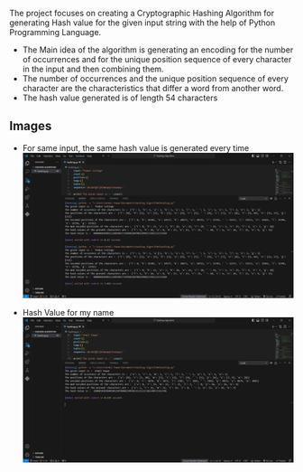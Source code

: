 The project focuses on creating a Cryptographic Hashing Algorithm for generating Hash value for the given input string with the help of Python Programming Language.
- The Main idea of the algorithm is generating an encoding for the number of occurrences and for the unique position sequence of every character in the input and then combining them.
- The number of occurrences and the unique position sequence of every character are the characteristics that differ a word from another word.
- The hash value generated is of length 54 characters

## Images
- For same input, the same hash value is generated every time
![hash1](https://github.com/UrmilPawar/Hashing-Algorithm/blob/master/Images/hash1.png?raw=true)

- Hash Value for my name
![hash2](https://github.com/UrmilPawar/Hashing-Algorithm/blob/master/Images/hash2.png?raw=true)
